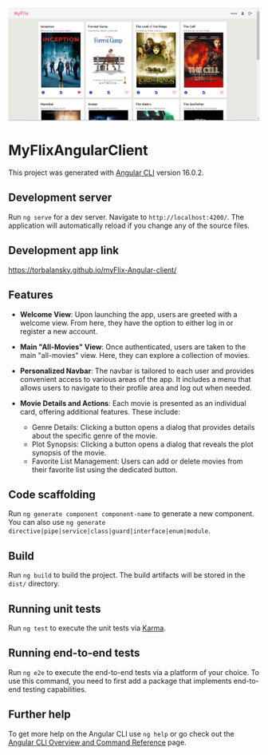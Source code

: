 ![Screenshot of the app](myflixAngular.png)

# MyFlixAngularClient

This project was generated with [Angular CLI](https://github.com/angular/angular-cli) version 16.0.2.

## Development server

Run `ng serve` for a dev server. Navigate to `http://localhost:4200/`. The application will automatically reload if you change any of the source files.

## Development app link

https://torbalansky.github.io/myFlix-Angular-client/

## Features
- **Welcome View**: Upon launching the app, users are greeted with a welcome view. From here, they have the option to either log in or register a new account.

- **Main "All-Movies" View**: Once authenticated, users are taken to the main "all-movies" view. Here, they can explore a collection of movies. 

- **Personalized Navbar**: The navbar is tailored to each user and provides convenient access to various areas of the app. It includes a menu that allows users to navigate to their profile area and log out when needed.

- **Movie Details and Actions**: Each movie is presented as an individual card, offering additional features. These include:
  - Genre Details: Clicking a button opens a dialog that provides details about the specific genre of the movie.
  - Plot Synopsis: Clicking a button opens a dialog that reveals the plot synopsis of the movie.
  - Favorite List Management: Users can add or delete movies from their favorite list using the dedicated button.

## Code scaffolding

Run `ng generate component component-name` to generate a new component. You can also use `ng generate directive|pipe|service|class|guard|interface|enum|module`.

## Build

Run `ng build` to build the project. The build artifacts will be stored in the `dist/` directory.

## Running unit tests

Run `ng test` to execute the unit tests via [Karma](https://karma-runner.github.io).

## Running end-to-end tests

Run `ng e2e` to execute the end-to-end tests via a platform of your choice. To use this command, you need to first add a package that implements end-to-end testing capabilities.

## Further help

To get more help on the Angular CLI use `ng help` or go check out the [Angular CLI Overview and Command Reference](https://angular.io/cli) page.
